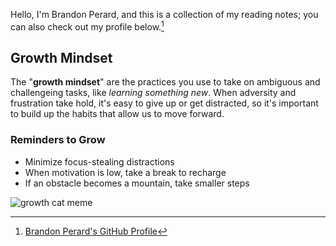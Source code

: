 Hello, I'm Brandon Perard, and this is a collection of my reading notes; you can also check out my profile below.[^1]

## Growth Mindset
The "**growth mindset**" are the practices you use to take on ambiguous and challengeing tasks, like *learning something new*. When adversity and frustration take hold, it's easy to give up or get distracted, so it's important to build up the habits that allow us to move forward.
### Reminders to Grow
- Minimize focus-stealing distractions
- When motivation is low, take a break to recharge
- If an obstacle becomes a mountain, take smaller steps

![growth cat meme](https://live.staticflickr.com/263/18817437423_0fef24a7e6_n.jpg)

[^1]: [Brandon Perard's GitHub Profile](https://github.com/bperard)
